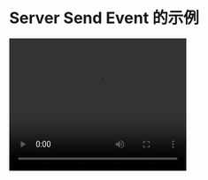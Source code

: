 # Server Send Event 的示例

<video width="320" height="240" controls>
  <source src="./assets/screentshot.mp4" type="video/mp4">
</video>
